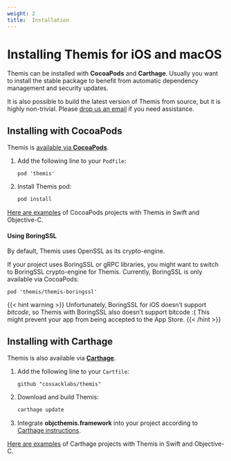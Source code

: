 ```yaml
---
weight: 2
title:  Installation
---
```


# Installing Themis for iOS and macOS

Themis can be installed with **CocoaPods** and **Carthage**.
Usually you want to install the stable package to benefit from automatic dependency management and security updates.

It is also possible to build the latest version of Themis from source,
but it is highly non-trivial.
Please [drop us an email](mailto:dev@cossacklabs.com) if you need assistance.

## Installing with CocoaPods

Themis is [available via **CocoaPods**](https://cocoapods.org/pods/themis).

 1. Add the following line to your `Podfile`:

    ```
    pod 'themis'
    ```

 2. Install Themis pod:

    ```bash
    pod install
    ```

[Here are examples](../examples/) of CocoaPods projects with Themis in Swift and Objective-C.

#### Using BoringSSL

By default, Themis uses OpenSSL as its crypto-engine.

If your project uses BoringSSL or gRPC libraries,
you might want to switch to BoringSSL crypto-engine for Themis.
Currently, BoringSSL is only available via CocoaPods:

```
pod 'themis/themis-boringssl'
```

{{< hint warning >}}
Unfortunately, BoringSSL for iOS doesn’t support _bitcode_,
so Themis with BoringSSL also doesn’t support bitcode :(
This might prevent your app from being accepted to the App Store.
{{< /hint >}}

## Installing with Carthage

Themis is also available via [**Carthage**](https://github.com/Carthage/Carthage).

 1. Add the following line to your `Cartfile`:

    ```
    github "cossacklabs/themis"
    ```

 2. Download and build Themis:

    ```bash
    carthage update
    ```

 3. Integrate **objcthemis.framework** into your project
    according to [Carthage instructions](https://github.com/Carthage/Carthage#adding-frameworks-to-an-application).

[Here are examples](../examples/) of Carthage projects with Themis in Swift and Objective-C.

